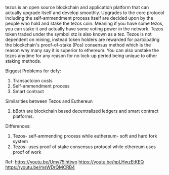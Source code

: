 tezos is an open source blockchain and application platform that can actually upgrade itself and develop smoothly.
Upgrades to the core protocol including the self-ammendment process itself are decided upon by the people who hold and stake the tezos coin. 
Meaning if you have some tezos, you can stake it and actually have some voting power in the network. 
Tezos token traded under the symbol xtz is also known as a tez. Tezos is not dependent on mining, 
instead token holders are rewarded for partcipating the blockchain's proof-of-stake (Pos) consensus method which is the reason why many say it is superior to ethereum.
You can also unstake the tezos anytime for any reason for no lock-up period being unique to other staking methods.

Biggest Problems for defy:
1) Transactoion costs 
2) Self-ammendment process
3) Smart contract

Similarities between Tezos and Euthereun
1) bBoth are blockchain based decentralized ledgers and smart contract platforms.

Differences:
1) Tezos- self-ammending process while euthereum- soft and hard fork system
2) Tezos- uses proof of stake consensus protocol while ethereum uses proof of work


Ref: https://youtu.be/Umy75ihttwo 
https://youtu.be/hpLHwzEtKEQ 
https://youtu.be/msWDrQMCRB4
